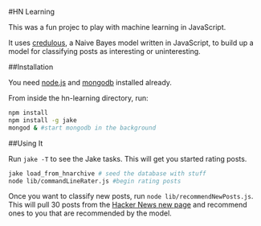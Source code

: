 #HN Learning

This was a fun projec to play with machine learning in JavaScript.

It uses [credulous](https://github.com/jergason/credulous.git), a Naive Bayes model
written in JavaScript, to build up a model for classifying posts as interesting or uninteresting.

##Installation

You need [node.js](http://nodejs.org) and [mongodb](http://mongodb.org) installed already.

From inside the hn-learning directory, run:

```bash
npm install
npm install -g jake
mongod & #start mongodb in the background
```


##Using It

Run `jake -T` to see the Jake tasks. This will get you started rating posts.

```bash
jake load_from_hnarchive # seed the database with stuff
node lib/commandLineRater.js #begin rating posts
```

Once you want to classify new posts, run `node lib/recommendNewPosts.js`. This
will pull 30 posts from the [Hacker News new page](http://news.ycombinator.com/newest) and
recommend ones to you that are recommended by the model.
